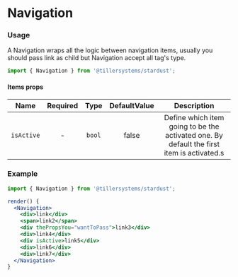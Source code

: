 # Navigation

### Usage

A Navigation wraps all the logic between navigation items, usually you should pass link as child but Navigation accept all tag's type.

```jsx
import { Navigation } from '@tillersystems/stardust';
```

<!-- STORY -->

<!-- PROPS -->

#### Items props

| Name       | Required |  Type  | DefaultValue |                                        Description                                        |
| ---------- | :------: | :----: | :----------: | :---------------------------------------------------------------------------------------: |
| `isActive` |    -     | `bool` |    false     | Define which item going to be the activated one. By default the first item is activated.s |

### Example

```jsx
import { Navigation } from '@tillersystems/stardust';

render() {
  <Navigation>
    <div>link</div>
    <span>link2</span>
    <div thePropsYou="wantToPass">link3</div>
    <div>link4</div>
    <div isActive>link5</div>
    <div>link6</div>
    <div>link7</div>
  </Navigation>
}
```

